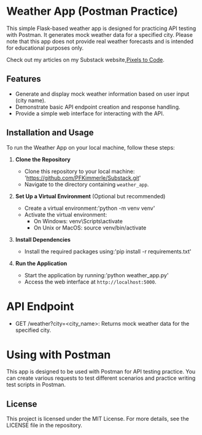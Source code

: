 
# Weather App (Postman Practice)

This simple Flask-based weather app is designed for practicing API testing with Postman. It generates mock weather data for a specified city. Please note that this app does not provide real weather forecasts and is intended for educational purposes only.

Check out my articles on my Substack website,[Pixels to Code](https://pfkimmerle.substack.com/).

## Features
- Generate and display mock weather information based on user input (city name).
- Demonstrate basic API endpoint creation and response handling.
- Provide a simple web interface for interacting with the API.

## Installation and Usage
To run the Weather App on your local machine, follow these steps:

1. **Clone the Repository**
   - Clone this repository to your local machine: 'https://github.com/PFKimmerle/Substack.git'
   - Navigate to the directory containing `weather_app`.

2. **Set Up a Virtual Environment** (Optional but recommended)
   - Create a virtual environment:'python -m venv venv'
   - Activate the virtual environment:
        - On Windows: venv\Scripts\activate
        - On Unix or MacOS: source venv/bin/activate

3. **Install Dependencies**
   - Install the required packages using:'pip install -r requirements.txt'

4. **Run the Application**
   - Start the application by running:'python weather_app.py'
   - Access the web interface at `http://localhost:5000`.

# API Endpoint
- GET /weather?city=<city_name>: Returns mock weather data for the specified city.

# Using with Postman
This app is designed to be used with Postman for API testing practice. You can create various requests to test different scenarios and practice writing test scripts in Postman.

## License
This project is licensed under the MIT License. For more details, see the LICENSE file in the repository.
